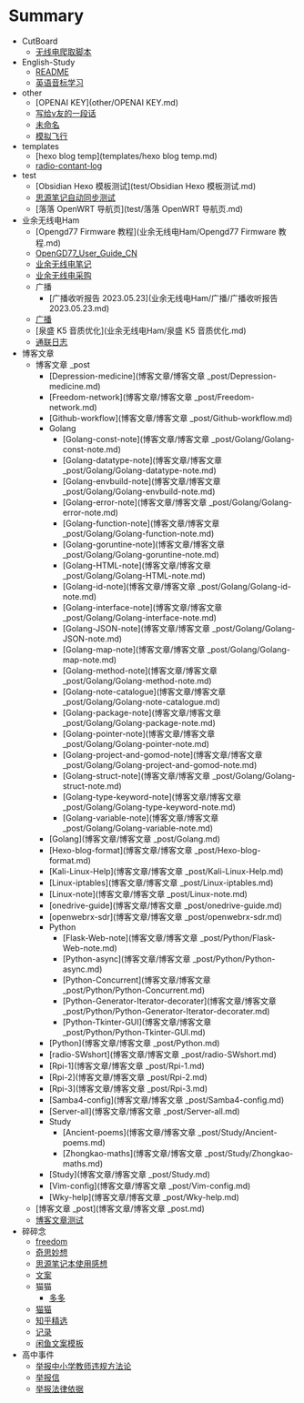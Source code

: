# Summary

- CutBoard
  - [无线电爬取脚本](CutBoard/无线电爬取脚本.md)
- English-Study
  - [README](English-Study/README.md)
  - [英语音标学习](English-Study/英语音标学习.md)
- other
  - [OPENAI KEY](other/OPENAI KEY.md)
  - [写给v友的一段话](other/写给v友的一段话.md)
  - [未命名](other/未命名.md)
  - [模拟飞行](other/模拟飞行.md)
- templates
  - [hexo blog temp](templates/hexo blog temp.md)
  - [radio-contant-log](templates/radio-contant-log.md)
- test
  - [Obsidian Hexo 模板测试](test/Obsidian Hexo 模板测试.md)
  - [思源笔记自动同步测试](test/思源笔记自动同步测试.md)
  - [落落 OpenWRT 导航页](test/落落 OpenWRT 导航页.md)
- 业余无线电Ham
  - [Opengd77 Firmware 教程](业余无线电Ham/Opengd77 Firmware 教程.md)
  - [OpenGD77_User_Guide_CN](业余无线电Ham/OpenGD77_User_Guide_CN.md)
  - [业余无线电笔记](业余无线电Ham/业余无线电笔记.md)
  - [业余无线电采购](业余无线电Ham/业余无线电采购.md)
  - 广播
    - [广播收听报告 2023.05.23](业余无线电Ham/广播/广播收听报告 2023.05.23.md)
  - [广播](业余无线电Ham/广播.md)
  - [泉盛 K5 音质优化](业余无线电Ham/泉盛 K5 音质优化.md)
  - [通联日志](业余无线电Ham/通联日志.md)
- 博客文章
  - 博客文章 _post
    - [Depression-medicine](博客文章/博客文章 _post/Depression-medicine.md)
    - [Freedom-network](博客文章/博客文章 _post/Freedom-network.md)
    - [Github-workflow](博客文章/博客文章 _post/Github-workflow.md)
    - Golang
      - [Golang-const-note](博客文章/博客文章 _post/Golang/Golang-const-note.md)
      - [Golang-datatype-note](博客文章/博客文章 _post/Golang/Golang-datatype-note.md)
      - [Golang-envbuild-note](博客文章/博客文章 _post/Golang/Golang-envbuild-note.md)
      - [Golang-error-note](博客文章/博客文章 _post/Golang/Golang-error-note.md)
      - [Golang-function-note](博客文章/博客文章 _post/Golang/Golang-function-note.md)
      - [Golang-goruntine-note](博客文章/博客文章 _post/Golang/Golang-goruntine-note.md)
      - [Golang-HTML-note](博客文章/博客文章 _post/Golang/Golang-HTML-note.md)
      - [Golang-id-note](博客文章/博客文章 _post/Golang/Golang-id-note.md)
      - [Golang-interface-note](博客文章/博客文章 _post/Golang/Golang-interface-note.md)
      - [Golang-JSON-note](博客文章/博客文章 _post/Golang/Golang-JSON-note.md)
      - [Golang-map-note](博客文章/博客文章 _post/Golang/Golang-map-note.md)
      - [Golang-method-note](博客文章/博客文章 _post/Golang/Golang-method-note.md)
      - [Golang-note-catalogue](博客文章/博客文章 _post/Golang/Golang-note-catalogue.md)
      - [Golang-package-note](博客文章/博客文章 _post/Golang/Golang-package-note.md)
      - [Golang-pointer-note](博客文章/博客文章 _post/Golang/Golang-pointer-note.md)
      - [Golang-project-and-gomod-note](博客文章/博客文章 _post/Golang/Golang-project-and-gomod-note.md)
      - [Golang-struct-note](博客文章/博客文章 _post/Golang/Golang-struct-note.md)
      - [Golang-type-keyword-note](博客文章/博客文章 _post/Golang/Golang-type-keyword-note.md)
      - [Golang-variable-note](博客文章/博客文章 _post/Golang/Golang-variable-note.md)
    - [Golang](博客文章/博客文章 _post/Golang.md)
    - [Hexo-blog-format](博客文章/博客文章 _post/Hexo-blog-format.md)
    - [Kali-Linux-Help](博客文章/博客文章 _post/Kali-Linux-Help.md)
    - [Linux-iptables](博客文章/博客文章 _post/Linux-iptables.md)
    - [Linux-note](博客文章/博客文章 _post/Linux-note.md)
    - [onedrive-guide](博客文章/博客文章 _post/onedrive-guide.md)
    - [openwebrx-sdr](博客文章/博客文章 _post/openwebrx-sdr.md)
    - Python
      - [Flask-Web-note](博客文章/博客文章 _post/Python/Flask-Web-note.md)
      - [Python-async](博客文章/博客文章 _post/Python/Python-async.md)
      - [Python-Concurrent](博客文章/博客文章 _post/Python/Python-Concurrent.md)
      - [Python-Generator-Iterator-decorater](博客文章/博客文章 _post/Python/Python-Generator-Iterator-decorater.md)
      - [Python-Tkinter-GUI](博客文章/博客文章 _post/Python/Python-Tkinter-GUI.md)
    - [Python](博客文章/博客文章 _post/Python.md)
    - [radio-SWshort](博客文章/博客文章 _post/radio-SWshort.md)
    - [Rpi-1](博客文章/博客文章 _post/Rpi-1.md)
    - [Rpi-2](博客文章/博客文章 _post/Rpi-2.md)
    - [Rpi-3](博客文章/博客文章 _post/Rpi-3.md)
    - [Samba4-config](博客文章/博客文章 _post/Samba4-config.md)
    - [Server-all](博客文章/博客文章 _post/Server-all.md)
    - Study
      - [Ancient-poems](博客文章/博客文章 _post/Study/Ancient-poems.md)
      - [Zhongkao-maths](博客文章/博客文章 _post/Study/Zhongkao-maths.md)
    - [Study](博客文章/博客文章 _post/Study.md)
    - [Vim-config](博客文章/博客文章 _post/Vim-config.md)
    - [Wky-help](博客文章/博客文章 _post/Wky-help.md)
  - [博客文章 _post](博客文章/博客文章 _post.md)
  - [博客文章测试](博客文章/博客文章测试.md)
- 碎碎念
  - [freedom](碎碎念/freedom.md)
  - [奇思妙想](碎碎念/奇思妙想.md)
  - [思源笔记本使用感想](碎碎念/思源笔记本使用感想.md)
  - [文案](碎碎念/文案.md)
  - 猫猫
    - [多多](碎碎念/猫猫/多多.md)
  - [猫猫](碎碎念/猫猫.md)
  - [知乎精选](碎碎念/知乎精选.md)
  - [记录](碎碎念/记录.md)
  - [闲鱼文案模板](碎碎念/闲鱼文案模板.md)
- 高中事件
  - [举报中小学教师违规方法论](高中事件/举报中小学教师违规方法论.md)
  - [举报信](高中事件/举报信.md)
  - [举报法律依据](高中事件/举报法律依据.md)
